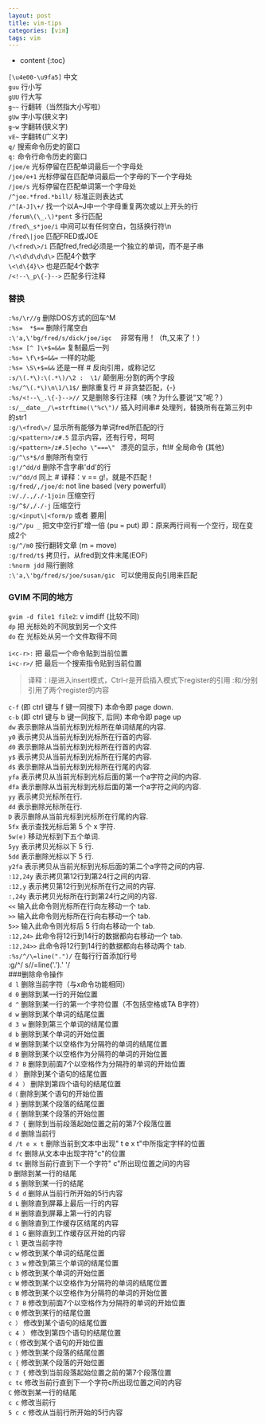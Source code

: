 ```yaml
---   
layout: post   
title: vim-tips     
categories: [vim]   
tags: vim   
---   
```


* content
{:toc}
   
`[\u4e00-\u9fa5]`                   中文   
`guu`                   行小写   
`gUU`                   行大写   
`g~~`                   行翻转（当然指大小写啦）   
`gUw`                   字小写(狭义字)   
`g~w`                   字翻转(狭义字)   
`vE~`                   字翻转(广义字)   
`q/`                   搜索命令历史的窗口   
`q:`                   命令行命令历史的窗口   
`/joe/e`                   光标停留在匹配单词最后一个字母处   
`/joe/e+1`                   光标停留在匹配单词最后一个字母的下一个字母处   
`/joe/s`                   光标停留在匹配单词第一个字母处   
`/^joe.*fred.*bill/`                   标准正则表达式   
`/^[A-J]\+/`                   找一个以A~J中一个字母重复两次或以上开头的行   
`/forum\(\_.\)*pent`                   多行匹配   
`/fred\_s*joe/i`                   中间可以有任何空白，包括换行符\n   
`/fred\|joe`                   匹配FRED或JOE   
`/\<fred\>/i`                   匹配fred,fred必须是一个独立的单词，而不是子串   
`/\<\d\d\d\d\>`                   匹配4个数字   
`\<\d\{4}\>`                   也是匹配4个数字   
`/<!--\_p\{-}-->`                   匹配多行注释   
   
### 替换   
`:%s/\r//g`                   删除DOS方式的回车^M   
`:%s=  *$==`                   删除行尾空白   
`:\'a,\'bg/fred/s/dick/joe/igc  `                   非常有用！（ft,又来了！）   
`:%s= [^ ]\+$=&&=`                   复制最后一列   
`:%s= \f\+$=&&=`                   一样的功能   
`:%s= \S\+$=&&`                   还是一样 # 反向引用，或称记忆   
`:s/\(.*\):\(.*\)/\2 :  \1/`                   颠倒用:分割的两个字段   
`:%s/^\(.*\)\n\1/\1$/`                   删除重复行 # 非贪婪匹配，\{-}   
`:%s/<!--\_.\{-}-->//`                   又是删除多行注释（咦？为什么要说“又”呢？）   
`:s/__date__/\=strftime(\"%c\")/`                   插入时间串# 处理列，替换所有在第三列中的str1   
`:g/\<fred\>/`                   显示所有能够为单词fred所匹配的行   
`:g/<pattern>/z#.5`                   显示内容，还有行号，呵呵   
`:g/<pattern>/z#.5|echo \"===\" `                   漂亮的显示，ft!# 全局命令 (其他)   
`:g/^\s*$/d`                   删除所有空行   
`:g!/^dd/d`                   删除不含字串\'dd\'的行   
`:v/^dd/d`                   同上 # 译释：v == g!，就是不匹配！   
`:g/fred/,/joe/d`: not line based (very powerfull)   
`:v/./.,/./-1join`                   压缩空行   
`:g/^$/,/./-j`                   压缩空行   
`:g/<input\|<form/p`                   或者 要用\|   
`:g/^/pu _`                   把文中空行扩增一倍 (pu = put) 即：原来两行间有一个空行，现在变成2个   
`:g/^/m0`                   按行翻转文章 (m = move)   
`:g/fred/t$`                   拷贝行，从fred到文件末尾(EOF)   
`:%norm jdd`                   隔行删除   
`:\'a,\'bg/fred/s/joe/susan/gic `                   可以使用反向引用来匹配   
   





### GVIM 不同的地方   
`gvim -d file1 file2`: v  imdiff (比较不同)   
`dp`                   把  光标处的不同放到另一个文件   
`do`                   在  光标处从另一个文件取得不同   
   
`i<c-r>:`                   把  最后一个命令贴到当前位置   
`i<c-r>/`                   把  最后一个搜索指令贴到当前位置   
> 译释：i是进入insert模式，Ctrl-r是开启插入模式下register的引用 :和/分别引用了两个register的内容   
   
`c-f`                (即 ctrl 键与 f 键一同按下) 本命令即 page down.   
`c-b`                (即 ctrl 键与 b 键一同按下, 后同) 本命令即 page up   
`dw`                   表示删除从当前光标到光标所在单词结尾的内容.   
`y0`                   表示拷贝从当前光标到光标所在行首的内容.   
`d0`                   表示删除从当前光标到光标所在行首的内容.   
`y$`                   表示拷贝从当前光标到光标所在行尾的内容.   
`d$`                   表示删除从当前光标到光标所在行尾的内容.   
`yfa`                   表示拷贝从当前光标到光标后面的第一个a字符之间的内容.   
`dfa`                   表示删除从当前光标到光标后面的第一个a字符之间的内容.   
`yy`                   表示拷贝光标所在行.   
`dd`                   表示删除光标所在行.   
`D`                   表示删除从当前光标到光标所在行尾的内容.   
`5fx`                   表示查找光标后第 5 个 x 字符.     
`5w(e)`                   移动光标到下五个单词.     
`5yy`                   表示拷贝光标以下 5 行.   
`5dd`                   表示删除光标以下 5 行.     
`y2fa`                   表示拷贝从当前光标到光标后面的第二个a字符之间的内容.     
`:12,24y`                   表示拷贝第12行到第24行之间的内容.   
`:12,y`                   表示拷贝第12行到光标所在行之间的内容.   
`:,24y`                   表示拷贝光标所在行到第24行之间的内容.   
`<<`                   输入此命令则光标所在行向左移动一个 tab.   
`>>`                   输入此命令则光标所在行向右移动一个 tab.   
`5>>`                   输入此命令则光标后 5 行向右移动一个 tab.   
`:12,24>`                   此命令将12行到14行的数据都向右移动一个 tab.   
`:12,24>>`                   此命令将12行到14行的数据都向右移动两个 tab.   
`:%s/^/\=line(".")/`                   在每行行首添加行号   
:g/^/ s//\=line('.').' '/   
###删除命令操作   
`d l`                   删除当前字符（与x命令功能相同）   
`d 0`                   删除到某一行的开始位置   
`d ^`                   删除到某一行的第一个字符位置（不包括空格或TA B字符）   
`d w`                   删除到某个单词的结尾位置   
`d 3 w`                   删除到第三个单词的结尾位置   
`d b`                   删除到某个单词的开始位置   
`d W`                   删除到某个以空格作为分隔符的单词的结尾位置   
`d B`                   删除到某个以空格作为分隔符的单词的开始位置   
`d 7 B`                   删除到前面7个以空格作为分隔符的单词的开始位置   
`d ）`                   删除到某个语句的结尾位置   
`d 4 ）`                   删除到第四个语句的结尾位置   
`d（`                   删除到某个语句的开始位置   
`d }`                   删除到某个段落的结尾位置   
`d {`                   删除到某个段落的开始位置   
`d 7 {`                   删除到当前段落起始位置之前的第7个段落位置   
`d d`                   删除当前行   
`d /t e x t`                   删除当前到文本中出现\" t e x t\"中所指定字样的位置   
`d fc`                   删除从文本中出现字符\"c\"的位置   
`d tc`                   删除当前行直到下一个字符\" c\"所出现位置之间的内容   
`D`                   删除到某一行的结尾   
`d $`                   删除到某一行的结尾   
`5 d d`                   删除从当前行所开始的5行内容   
`d L`                   删除直到屏幕上最后一行的内容   
`d H`                   删除直到屏幕上第一行的内容   
`d G`                   删除直到工作缓存区结尾的内容   
`d 1 G`                   删除直到工作缓存区开始的内容   
`c l`                   更改当前字符   
`c w`                   修改到某个单词的结尾位置   
`c 3 w`                   修改到第三个单词的结尾位置   
`c b`                   修改到某个单词的开始位置   
`c W`                   修改到某个以空格作为分隔符的单词的结尾位置   
`c B`                   修改到某个以空格作为分隔符的单词的开始位置   
`c 7 B`                   修改到前面7个以空格作为分隔符的单词的开始位置   
`c 0`                   修改到某行的结尾位置   
`c ）`                   修改到某个语句的结尾位置   
`c 4 ）`                   修改到第四个语句的结尾位置   
`c（`                   修改到某个语句的开始位置   
`c }`                   修改到某个段落的结尾位置   
`c {`                   修改到某个段落的开始位置   
`c 7 {`                   修改到当前段落起始位置之前的第7个段落位置   
`c tc`                   修改当前行直到下一个字符c所出现位置之间的内容   
`C`                   修改到某一行的结尾   
`c c`                   修改当前行   
`5 c c`                   修改从当前行所开始的5行内容   
   
